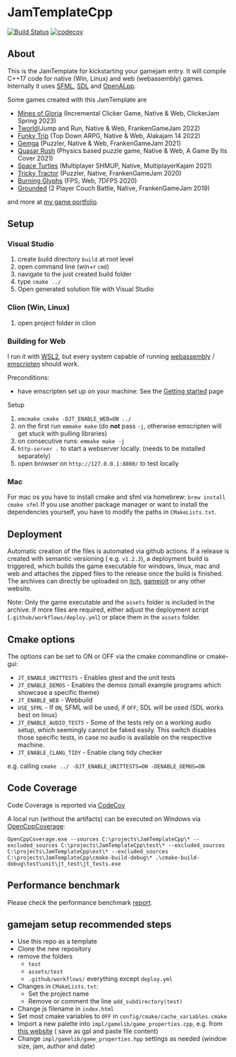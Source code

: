 # JamTemplateCpp

[![Build Status](https://github.com/Laguna1989/JamTemplateCpp/actions/workflows/test_verification.yml/badge.svg)](https://github.com/Laguna1989/JamTemplateCpp/actions/workflows/unittests.yml)
[![codecov](https://codecov.io/github/Laguna1989/JamTemplateCpp/branch/master/graph/badge.svg?token=9XBS3E6UWC)](https://codecov.io/github/Laguna1989/JamTemplateCpp)

## About

This is the JamTemplate for kickstarting your gamejam entry. It will compile C++17 code for native (Win, Linux) and
web (webassembly) games. Internally it uses [SFML](https://www.sfml-dev.org/), [SDL](https://www.libsdl.org/) and
[OpenALpp](https://github.com/Laguna1989/OpenALpp).

Some games created with this JamTemplate are

* [Mines of Gloria](https://runvs.io/Games/minesofgloria) (Incremental Clicker Game, Native & Web, ClickerJam Spring
    2023)
* [Tworld](https://runvs.io/Games/tworld)(Jump and Run, Native & Web, FrankenGameJam 2022)
* [Funky Trip](https://runvs.io/Games/funkytrip) (Top Down ARPG, Native & Web, Alakajam 14 2022)
* [Gemga](https://runvs.io/Games/gemga) (Puzzler, Native & Web, FrankenGameJam 2021)
* [Quasar Rush](https://runvs.io/Games/quasarrush) (Physics based puzzle game, Native & Web, A Game By Its Cover 2021)
* [Space Turtles](https://runvs.io/Games/spaceturtles) (Multiplayer SHMUP, Native, MultiplayerKajam 2021)
* [Tricky Tractor](https://runvs.io/Games/trickytractor) (Puzzler, Native, FrankenGameJam 2020)
* [Burning Glyphs](https://runvs.io/Games/burningglyphs) (FPS, Web, 7DFPS 2020)
* [Grounded](https://runvs.io/Games/grounded) (2 Player Couch Battle, Native, FrankenGameJam 2019)

and more at [my game portfolio](https://runvs.io/Games).

## Setup

### Visual Studio

1. create build directory `build` at root level
2. open command line (win+r `cmd`)
3. navigate to the just created build folder
4. type `cmake ../`
5. Open generated solution file with Visual Studio

### Clion (Win, Linux)

1. open project folder in clion

### Building for Web

I run it with [WSL2](https://docs.microsoft.com/de-de/windows/wsl/compare-versions), but every system capable of
running [webassembly](https://webassembly.org/) / [emscripten](https://emscripten.org/) should work.

Preconditions:

* have emscripten set up on your machine: See
  the [Getting started](https://emscripten.org/docs/getting_started/index.html) page

Setup

1. `emcmake cmake -DJT_ENABLE_WEB=ON ../`
2. on the first run `emmake make` (do **not** pass `-j`, otherwise emscripten will get stuck with pulling libraries)
3. on consecutive runs: `emmake make -j`
3. `http-server .` to start a webserver locally. (needs to be installed separately)
4. open browser on `http://127.0.0.1:8080/` to test locally

### Mac

For mac os you have to install cmake and sfml via homebrew: `brew install cmake sfml`
If you use another package manager or want to install the dependencies yourself, you have to modify the paths
in `CMakeLists.txt`.

## Deployment

Automatic creation of the files is automated via github actions. If a release is created with semantic versioning (
e.g. `v1.2.3`), a deployment build is triggered, which builds the game executable for windows, linux, mac and web and
attaches the zipped files to the release once the build is finished. The archives can directly be uploaded
on [itch](itch.io), [gamejolt](https://gamejolt.com/) or any other website.

Note: Only the game executable and the `assets` folder is included in the archive. If more files are required, either
adjust the deployment script (`.github/workflows/deploy.yml`) or place them in the `assets` folder.

## Cmake options

The options can be set to ON or OFF via the cmake commandline or cmake-gui:

* `JT_ENABLE_UNITTESTS` - Enables gtest and the unit tests
* `JT_ENABLE_DEMOS` - Enables the demos (small example programs which showcase a specific theme)
* `JT_ENABLE_WEB` - Webbuild
* `USE_SFML` - If `ON`, SFML will be used, if `OFF`, SDL will be used (SDL works best on linux)
* `JT_ENABLE_AUDIO_TESTS` - Some of the tests rely on a working audio setup, which seemingly cannot be faked easily.
  This switch disables those specific tests, in case no audio is available on the respective machine.
* `JT_ENABLE_CLANG_TIDY` - Enable clang tidy checker

e.g. calling `cmake ../ -DJT_ENABLE_UNITTESTS=ON -DENABLE_DEMOS=ON`

## Code Coverage

Code Coverage is reported via [CodeCov](https://app.codecov.io/gh/Laguna1989/JamTemplateCpp/)

A local run (without the artifacts) can be executed on Windows
via [OpenCppCoverage](https://github.com/OpenCppCoverage/OpenCppCoverage):

```
OpenCppCoverage.exe --sources C:\projects\JamTemplateCpp\* --excluded_sources C:\projects\JamTemplateCpp\test\* --excluded_sources C:\projects\JamTemplateCpp\ext\* --excluded_sources C:\projects\JamTemplateCpp\cmake-build-debug\* .\cmake-build-debug\test\unit\jt_test\jt_tests.exe
```

## Performance benchmark

Please check the performance benchmark [report](https://laguna1989.github.io/JamTemplateCpp/dev/bench/index.html).

## gamejam setup recommended steps

* Use this repo as a template
* Clone the new repository
* remove the folders
    * `test`
    * `assets/test`
    * `.github/workflows/` everything except `deploy.yml`
* Changes in `CMakeLists.txt`:
    * Set the project name
    * Remove or comment the line `add_subdirectory(test)`
* Change js filename in `index.html`
* Set most cmake variables to `OFF` in `config/cmake/cache_variables.cmake`
* Import a new palette into `impl/gamelib/game_properties.cpp`, e.g.
  from [this website](https://lospec.com/palette-list) (
  save as gpl and paste file content)
* Change `impl/gamelib/game_properties.hpp` settings as needed (window size, jam, author and date)
